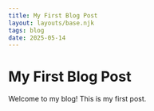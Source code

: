 ```yaml
---
title: My First Blog Post
layout: layouts/base.njk
tags: blog
date: 2025-05-14
---
```

# My First Blog Post

Welcome to my blog! This is my first post.